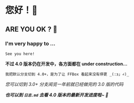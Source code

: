 # 您好！👋

## ARE YOU OK ? 🙋

### I'm very happy to ...

    See you here!

**不过 4.0 版本仍在开发中，各方面都在 under construction...**

    我把默认分支切到 4.0+，是为了让 FFBox 看起来没有停更 _(:з」∠)_

*您可以切到 3.0+ 分支阅览一年前就已经做完的 3.0 版的代码*

***也可以到 `日志.md` 去看 4.0 版本的最新开发进度啦~ 🤣***
